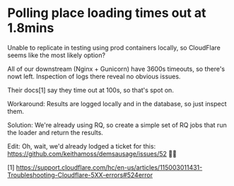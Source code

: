 # Polling place loading times out at 1.8mins

Unable to replicate in testing using prod containers locally, so CloudFlare seems like the most likely option?

All of our downstream (Nginx + Gunicorn) have 3600s timeouts, so there's nowt left. Inspection of logs there reveal no obvious issues.

Their docs[1] say they time out at 100s, so that's spot on.

Workaround: Results are logged locally and in the database, so just inspect them.

Solution: We're already using RQ, so create a simple set of RQ jobs that run the loader and return the results.

Edit: Oh, wait, we'd already lodged a ticket for this: https://github.com/keithamoss/demsausage/issues/52 🤦‍♂️

[1] https://support.cloudflare.com/hc/en-us/articles/115003011431-Troubleshooting-Cloudflare-5XX-errors#524error

